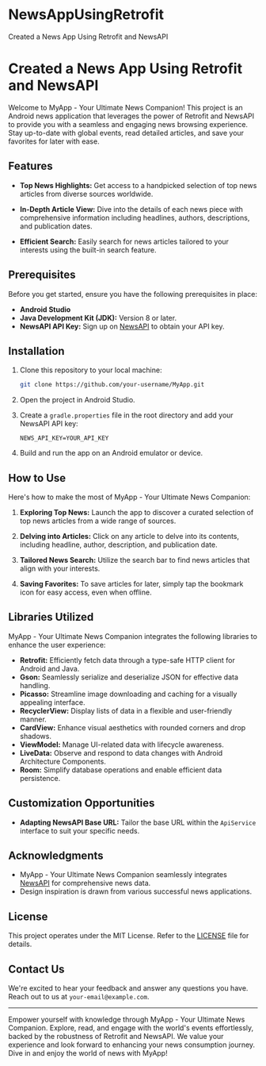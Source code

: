 # NewsAppUsingRetrofit
Created a News App Using Retrofit and NewsAPI
# Created a News App Using Retrofit and NewsAPI

Welcome to MyApp - Your Ultimate News Companion! This project is an Android news application that leverages the power of Retrofit and NewsAPI to provide you with a seamless and engaging news browsing experience. Stay up-to-date with global events, read detailed articles, and save your favorites for later with ease.

## Features

- **Top News Highlights:** Get access to a handpicked selection of top news articles from diverse sources worldwide.

- **In-Depth Article View:** Dive into the details of each news piece with comprehensive information including headlines, authors, descriptions, and publication dates.

- **Efficient Search:** Easily search for news articles tailored to your interests using the built-in search feature.






## Prerequisites

Before you get started, ensure you have the following prerequisites in place:

- **Android Studio** 
- **Java Development Kit (JDK):** Version 8 or later.
- **NewsAPI API Key:** Sign up on [NewsAPI](https://newsapi.org/) to obtain your API key.

## Installation

1. Clone this repository to your local machine:

   ```bash
   git clone https://github.com/your-username/MyApp.git
   ```

2. Open the project in Android Studio.

3. Create a `gradle.properties` file in the root directory and add your NewsAPI API key:

   ```properties
   NEWS_API_KEY=YOUR_API_KEY
   ```

4. Build and run the app on an Android emulator or device.

## How to Use

Here's how to make the most of MyApp - Your Ultimate News Companion:

1. **Exploring Top News:** Launch the app to discover a curated selection of top news articles from a wide range of sources.

2. **Delving into Articles:** Click on any article to delve into its contents, including headline, author, description, and publication date.

3. **Tailored News Search:** Utilize the search bar to find news articles that align with your interests.

4. **Saving Favorites:** To save articles for later, simply tap the bookmark icon for easy access, even when offline.

## Libraries Utilized

MyApp - Your Ultimate News Companion integrates the following libraries to enhance the user experience:

- **Retrofit:** Efficiently fetch data through a type-safe HTTP client for Android and Java.
- **Gson:** Seamlessly serialize and deserialize JSON for effective data handling.
- **Picasso:** Streamline image downloading and caching for a visually appealing interface.
- **RecyclerView:** Display lists of data in a flexible and user-friendly manner.
- **CardView:** Enhance visual aesthetics with rounded corners and drop shadows.
- **ViewModel:** Manage UI-related data with lifecycle awareness.
- **LiveData:** Observe and respond to data changes with Android Architecture Components.
- **Room:** Simplify database operations and enable efficient data persistence.

## Customization Opportunities

- **Adapting NewsAPI Base URL:** Tailor the base URL within the `ApiService` interface to suit your specific needs.

## Acknowledgments

- MyApp - Your Ultimate News Companion seamlessly integrates [NewsAPI](https://newsapi.org/) for comprehensive news data.
- Design inspiration is drawn from various successful news applications.

## License

This project operates under the MIT License. Refer to the [LICENSE](LICENSE) file for details.

## Contact Us

We're excited to hear your feedback and answer any questions you have. Reach out to us at `your-email@example.com`.

---

Empower yourself with knowledge through MyApp - Your Ultimate News Companion. Explore, read, and engage with the world's events effortlessly, backed by the robustness of Retrofit and NewsAPI. We value your experience and look forward to enhancing your news consumption journey. Dive in and enjoy the world of news with MyApp!
